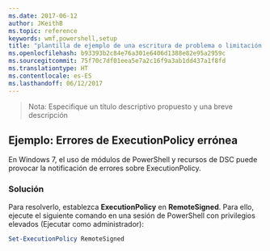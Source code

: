 ```yaml
---
ms.date: 2017-06-12
author: JKeithB
ms.topic: reference
keywords: wmf,powershell,setup
title: "plantilla de ejemplo de una escritura de problema o limitación conocida"
ms.openlocfilehash: b93393b2c84e76a301e6406d1388e82e95a2959c
ms.sourcegitcommit: 75f70c7df01eea5e7a2c16f9a3ab1dd437a1f8fd
ms.translationtype: HT
ms.contentlocale: es-ES
ms.lasthandoff: 06/12/2017
---
```

>Nota: Especifique un título descriptivo propuesto y una breve descripción

## <a name="example-erroneous-executionpolicy-errors"></a>Ejemplo: Errores de ExecutionPolicy errónea ##
En Windows 7, el uso de módulos de PowerShell y recursos de DSC puede provocar la notificación de errores sobre ExecutionPolicy.

### <a name="resolution"></a>Solución

Para resolverlo, establezca **ExecutionPolicy** en **RemoteSigned**. Para ello, ejecute el siguiente comando en una sesión de PowerShell con privilegios elevados (Ejecutar como administrador):

```powershell
Set-ExecutionPolicy RemoteSigned
```

